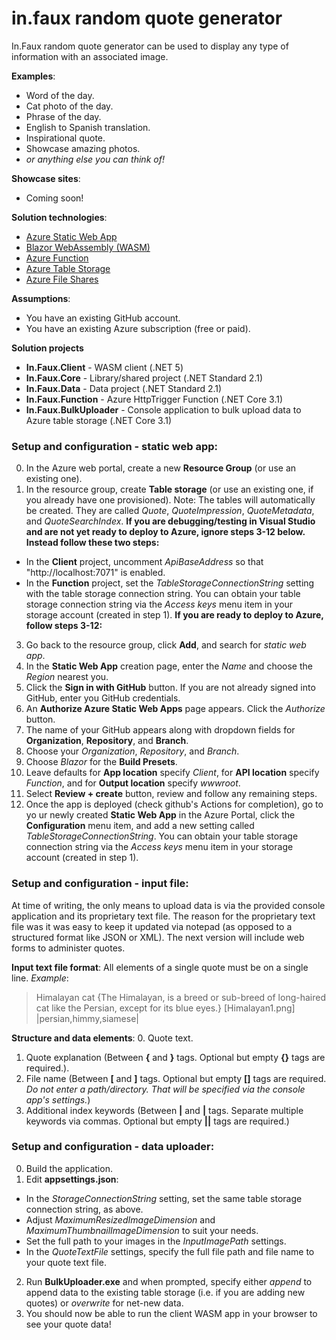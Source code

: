 # in.faux random quote generator
In.Faux random quote generator can be used to display any type of information with an associated image.

**Examples**:
- Word of the day.
- Cat photo of the day.
- Phrase of the day.
- English to Spanish translation.
- Inspirational quote.
- Showcase amazing photos.
- _or anything else you can think of!_

**Showcase sites**:
- Coming soon!

**Solution technologies**:
- [Azure Static Web App](https://docs.microsoft.com/en-us/azure/static-web-apps/deploy-blazor "Azure Static Web App")
- [Blazor WebAssembly (WASM)](https://dotnet.microsoft.com/apps/aspnet/web-apps/blazor "Blazor WebAssembly (WASM)")
- [Azure Function](https://docs.microsoft.com/en-us/azure/azure-functions/functions-overview "Azure Function")
- [Azure Table Storage](https://azure.microsoft.com/en-us/services/storage/tables/ "Azure Table Storage")
- [Azure File Shares](https://docs.microsoft.com/en-us/azure/storage/files/storage-files-introduction "Azure File Shares")

**Assumptions**:
- You have an existing GitHub account.
- You have an existing Azure subscription (free or paid).

**Solution projects**
- **In.Faux.Client** - WASM client (.NET 5)
- **In.Faux.Core** - Library/shared project (.NET Standard 2.1)
- **In.Faux.Data** - Data project (.NET Standard 2.1)
- **In.Faux.Function** - Azure HttpTrigger Function (.NET Core 3.1)
- **In.Faux.BulkUploader** - Console application to bulk upload data to Azure table storage (.NET Core 3.1)

### Setup and configuration - static web app:
0. In the Azure web portal, create a new **Resource Group** (or use an existing one).
1. In the resource group, create **Table storage** (or use an existing one, if you already have one provisioned). Note: The tables will automatically be created. They are called *Quote*, *QuoteImpression*, *QuoteMetadata*, and *QuoteSearchIndex*.
**If you are debugging/testing in Visual Studio and are not yet ready to deploy to Azure, ignore steps 3-12 below. Instead follow these two steps:**
- In the **Client** project, uncomment *ApiBaseAddress* so that \"http://localhost:7071" is enabled.
- In the **Function** project, set the *TableStorageConnectionString* setting with the table storage connection string. You can obtain your table storage connection string via the *Access keys* menu item in your storage account (created in step 1).
**If you are ready to deploy to Azure, follow steps 3-12:**
3. Go back to the resource group, click **Add**, and search for *static web app*.
4. In the **Static Web App** creation page, enter the *Name* and choose the *Region* nearest you.
5. Click the **Sign in with GitHub** button. If you are not already signed into GitHub, enter you GitHub credentials.
6. An **Authorize Azure Static Web Apps** page appears. Click the *Authorize* button.
7. The name of your GitHub appears along with dropdown fields for **Organization**, **Repository**, and **Branch**.
8. Choose your *Organization*, *Repository*, and *Branch*.
9. Choose *Blazor* for the **Build Presets**.
10. Leave defaults for **App location** specify *Client*, for **API location** specify *Function*, and for **Output location** specify *wwwroot*.
11. Select **Review + create** button, review and follow any remaining steps.
12. Once the app is deployed (check github\'s Actions for completion), go to yo ur newly created **Static Web App** in the Azure Portal, click the **Configuration** menu item, and add a new setting called *TableStorageConnectionString*. You can obtain your table storage connection string via the *Access keys* menu item in your storage account (created in step 1).

### Setup and configuration - input file:
At time of writing, the only means to upload data is via the provided console application and its proprietary text file. The reason for the proprietary text file was it was easy to keep it updated via notepad (as opposed to a structured format like JSON or XML). The next version will include web forms to administer quotes.

**Input text file format**:
All elements of a single quote must be on a single line.
*Example*:
> Himalayan cat {The Himalayan, is a breed or sub-breed of long-haired cat like the Persian, except for its blue eyes.} [Himalayan1.png] |persian,himmy,siamese|

**Structure and data elements**:
0. Quote text.
1. Quote explanation (Between **\{** and **\}** tags. Optional but empty **\{\}** tags are required.).
2. File name (Between **\[** and **\]** tags. Optional but empty **\[\]** tags are required. *Do not enter a path/directory. That will be specified via the console app\'s settings.*)
3. Additional index keywords (Between **\|** and **\|** tags. Separate multiple keywords via commas. Optional but empty **\|\|** tags are required.)

### Setup and configuration - data uploader:
0. Build the application.
1. Edit **appsettings.json**:
- In the *StorageConnectionString* setting, set the same table storage connection string, as above.
- Adjust *MaximumResizedImageDimension* and *MaximumThumbnailImageDimension* to suit your needs.
- Set the full path to your images in the *InputImagePath* settings.
- In the *QuoteTextFile* settings, specify the full file path and file name to your quote text file.
2. Run **BulkUploader.exe** and when prompted, specify either *append* to append data to the existing table storage (i.e. if you are adding new quotes) or *overwrite* for net-new data.
3. You should now be able to run the client WASM app in your browser to see your quote data!
